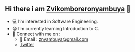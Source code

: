  ## Hi there i am [Zvikomboreronyambuya](https://www.linkedin.com/in/zvikomborero-owen-nyambuya-28894617a/) 👋

- 💻 I’m interested in Software Engineering.
- 😁 I’m currently learning Introduction to C.
- 📲 Connect with me on :
   - 📧 Email : znyambuya@gmail.com
    - [Twitter](https:\\www.twitter.com\Pr0j3c7SE)
